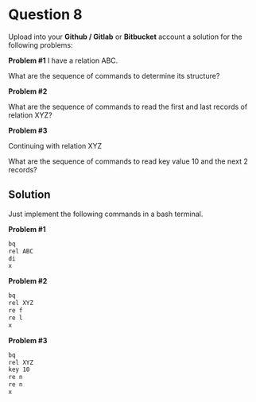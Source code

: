 # Question 8

Upload into your **Github / Gitlab** or **Bitbucket** account a solution for the following problems:

**Problem #1**
I have a relation ABC. 

What are the sequence of commands to determine its structure?

**Problem #2**

What are the sequence of commands to read the first and last records of relation XYZ?

**Problem #3**

Continuing with relation XYZ

What are the sequence of commands to read key value 10 and the next 2 records?

## Solution

Just implement the following commands in a bash terminal.

**Problem #1**

```bash
bq
rel ABC 
di
x
```



**Problem #2**

```bash
bq
rel XYZ 
re f
re l
x
```



**Problem #3**

```bash
bq
rel XYZ 
key 10
re n
re n
x
```

